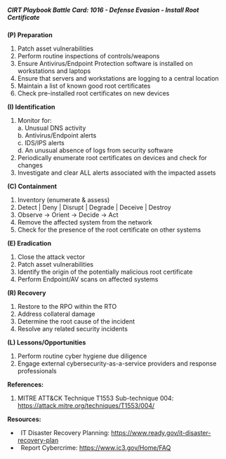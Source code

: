 ##### CIRT Playbook Battle Card: **1016 - Defense Evasion - Install Root Certificate**

**(P) Preparation**

1.  Patch asset vulnerabilities
2.  Perform routine inspections of controls/weapons
3.  Ensure Antivirus/Endpoint Protection software is installed on workstations and laptops
4.  Ensure that servers and workstations are logging to a central location
5.  Maintain a list of known good root certificates
6.  Check pre-installed root certificates on new devices

**(I) Identification**

1.  Monitor for:  
    a. Unusual DNS activity  
    b. Antivirus/Endpoint alerts  
    c. IDS/IPS alerts  
    d. An unusual absence of logs from security software
2.  Periodically enumerate root certificates on devices and check for changes
3.  Investigate and clear ALL alerts associated with the impacted assets

**(C) Containment**

1.  Inventory (enumerate & assess)
2.  Detect | Deny | Disrupt | Degrade | Deceive | Destroy
3.  Observe -> Orient -> Decide -> Act
4.  Remove the affected system from the network
5.  Check for the presence of the root certificate on other systems

**(E) Eradication**

1.  Close the attack vector
2.  Patch asset vulnerabilities
3.  Identify the origin of the potentially malicious root certificate
4.  Perform Endpoint/AV scans on affected systems

**(R) Recovery**

1.  Restore to the RPO within the RTO
2.  Address collateral damage
3.  Determine the root cause of the incident
4.  Resolve any related security incidents

**(L) Lessons/Opportunities**

1.  Perform routine cyber hygiene due diligence
2.  Engage external cybersecurity-as-a-service providers and response professionals

**References:**

1.  MITRE ATT&CK Technique T1553 Sub-technique 004: https://attack.mitre.org/techniques/T1553/004/

**Resources:**


*    IT Disaster Recovery Planning: https://www.ready.gov/it-disaster-recovery-plan
*    Report Cybercrime: https://www.ic3.gov/Home/FAQ


  

